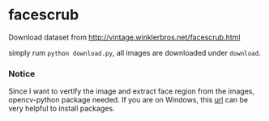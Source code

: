 facescrub
=========

Download dataset from http://vintage.winklerbros.net/facescrub.html

simply rum `python download.py`, all images are downloaded under `download`.

### Notice

Since I want to vertify the image and extract face region from the images, opencv-python package needed. If you are on Windows, this [url](http://www.lfd.uci.edu/~gohlke/pythonlibs/) can be very helpful to install packages.